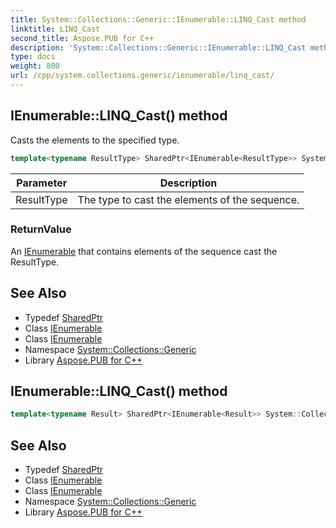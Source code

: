 ```yaml
---
title: System::Collections::Generic::IEnumerable::LINQ_Cast method
linktitle: LINQ_Cast
second_title: Aspose.PUB for C++
description: 'System::Collections::Generic::IEnumerable::LINQ_Cast method. Casts the elements to the specified type in C++.'
type: docs
weight: 800
url: /cpp/system.collections.generic/ienumerable/linq_cast/
---
```

## IEnumerable::LINQ_Cast() method


Casts the elements to the specified type.

```cpp
template<typename ResultType> SharedPtr<IEnumerable<ResultType>> System::Collections::Generic::IEnumerable<T>::LINQ_Cast()
```


| Parameter | Description |
| --- | --- |
| ResultType | The type to cast the elements of the sequence. |

### ReturnValue

An [IEnumerable](../) that contains elements of the sequence cast the ResultType.

## See Also

* Typedef [SharedPtr](../../../system/sharedptr/)
* Class [IEnumerable](../)
* Class [IEnumerable](../)
* Namespace [System::Collections::Generic](../../)
* Library [Aspose.PUB for C++](../../../)
## IEnumerable::LINQ_Cast() method




```cpp
template<typename Result> SharedPtr<IEnumerable<Result>> System::Collections::Generic::IEnumerable<T>::LINQ_Cast()
```

## See Also

* Typedef [SharedPtr](../../../system/sharedptr/)
* Class [IEnumerable](../)
* Class [IEnumerable](../)
* Namespace [System::Collections::Generic](../../)
* Library [Aspose.PUB for C++](../../../)
